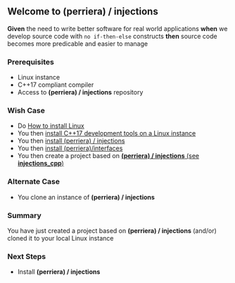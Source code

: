 ## Welcome to (perriera) / injections
**Given** the need to write better software for real world applications **when** we develop source code with `no if-then-else` constructs **then** source code becomes more predicable and easier to manage
### Prerequisites
- Linux instance
- C++17 compliant compiler
- Access to **(perriera) / injections** repository
### Wish Case
- Do [How to install Linux](https://github.com/perriera/for_interfaces/blob/main/vm/MENU.md)
- You then [install C++17 development tools on a Linux instance](https://github.com/perriera/for_interfaces/blob/main/cpp/INSTALL.md)
- You then [install (perriera) / injections](https://github.com/perriera/injections)
- You then [install (perriera)/interfaces](https://github.com/perriera/interfaces)
- You then create a project based on [**(perriera) / injections** (see **injections_cpp**)](https://github.com/perriera/injections_cpp)
### Alternate Case
- You clone an instance of **(perriera) / injections** 
### Summary 
You have just created a project based on **(perriera) / injections** (and/or) cloned it to your local Linux instance
### Next Steps
- Install **(perriera) / injections**

